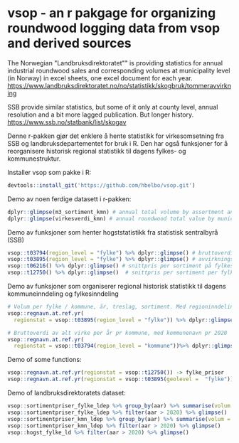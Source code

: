 # vsop - an r pakgage for organizing roundwood logging data from vsop and derived sources  

The Norwegian "Landbruksdirektoratet"" is providing statistics for annual industrial roundwood sales and corresponding volumes at municipality level (in Norway) in excel sheets, one excel document for each year. 
https://www.landbruksdirektoratet.no/no/statistikk/skogbruk/tommeravvirkning

SSB provide similar statistics, but some of it only at county level, annual resolution and 
a bit more lagged publication. But longer history. 
https://www.ssb.no/statbank/list/skogav


Denne r-pakken gjør det enklere å hente statistikk for virkesomsetning fra
SSB og landbruksdepartementet for bruk i R. Den har også funksjoner for å 
reorganisere historisk regional statistikk til dagens fylkes- og kommunestruktur. 


Installer vsop som pakke i R: 
```r
devtools::install_git('https://github.com/hbelbo/vsop.git')
```
Demo av noen ferdige datasett i r-pakken:
```r
dplyr::glimpse(m3_sortiment_kmn) # annual total volume by assortment and minicipality. 
dplyr::glimpse(virkesverdi_kmn) # annual roundwood total value by municipality

```

Demo av funksjoner som henter hogststatistikk fra statistisk sentralbyrå (SSB)
```r
vsop::t03794(region_level = "fylke") %>% dplyr::glimpse() # bruttoverdi per aar av toemmer
vsop::t03895(region_level = "fylke") %>% dplyr::glimpse() # avvirkningsvolum for salg, per sortiment, kommune eller fylke, år.
vsop::t06216() %>% dplyr::glimpse() # snittpris per sortiment på fylkesnivå, fra 1996 til 2017
vsop::t12750() %>% dplyr::glimpse()  # snittpris per sortiment per fylke

```
Demo av funksjoner som organiserer regional historisk statistikk til dagens kommuneinndeling og fylkesinndeling
```r
# Volum per fylke / kommune, år, treslag, sortiment. Med regioninndeling per 2020. 
vsop::regnavn.at.ref.yr(
  regionstat = vsop::t03895(region_level = "fylke")) %>% dplyr::glimpse()

# Bruttoverdi av alt virke per år pr kommune, med kommunenavn pr 2020  
vsop::regnavn.at.ref.yr(
  regionstat = vsop::t03794(region_level = "kommune"))%>% dplyr::glimpse() 
```
Demo of some functions: 
```r
vsop::regnavn.at.ref.yr(regionstat = vsop::t12750()) -> fylke_priser
vsop::regnavn.at.ref.yr(regionstat = vsop::t03895(geolevel =  "fylke")) -> fylke_volum
```

Demo of landbruksdirektoratets dataset:
```r
vsop::sortimentpriser_fylke_ldep %>% group_by(aar) %>% summarise(volum = sum(totalvolum), verdi = sum(totalverdi)) %>% mutate(pris = verdi / volum) %>% tail(10)
vsop::sortimentpriser_fylke_ldep %>% filter(aar > 2020) %>% glimpse()
vsop::sortimentpriser_kmn_ldep %>% group_by(aar) %>% summarise(volum = sum(totalvolum), verdi = sum(totalverdi)) %>% mutate(pris = verdi / volum) %>% tail(10)
vsop::sortimentpriser_kmn_ldep %>% filter(aar > 2020) %>% glimpse()
vsop::hogst_fylke_ld %>% filter(aar > 2020) %>% glimpse()
```
